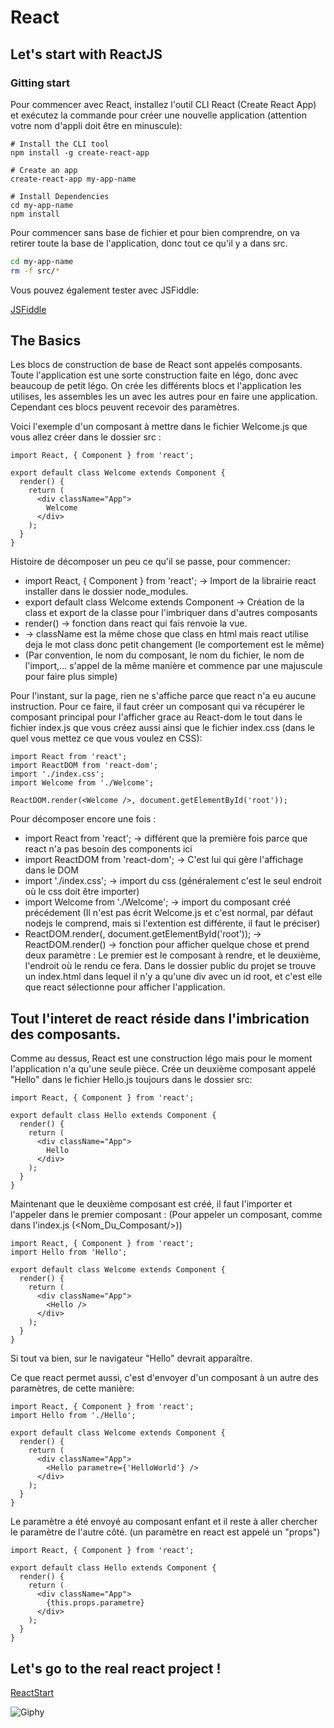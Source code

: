 # React

## Let's start with ReactJS

### Gitting start

Pour commencer avec React, installez l'outil CLI React (Create React App) et exécutez la commande pour créer une nouvelle application (attention votre nom d'appli doit être en minuscule):

````
# Install the CLI tool
npm install -g create-react-app

# Create an app
create-react-app my-app-name

# Install Dependencies
cd my-app-name
npm install
````

Pour commencer sans base de fichier et pour bien comprendre, on va retirer toute la base de l'application, donc tout ce qu'il y a dans src.

````BASH
cd my-app-name
rm -f src/*
````

Vous pouvez également tester avec JSFiddle:

[JSFiddle](https://jsfiddle.net/reactjs/69z2wepo/)

## The Basics

Les blocs de construction de base de React sont appelés composants. Toute l'application est une sorte construction faite en légo, donc avec beaucoup de petit légo. On crée les différents blocs et l'application les utilises, les assembles les un avec les autres pour en faire une application. Cependant ces blocs peuvent recevoir des paramètres.

Voici l'exemple d'un composant à mettre dans le fichier Welcome.js que vous allez créer dans le dossier src : 

```JS
import React, { Component } from 'react';

export default class Welcome extends Component {
  render() {
    return (
      <div className="App">
        Welcome
      </div>
    );
  }
}
```

Histoire de décomposer un peu ce qu'il se passe, pour commencer:
- import React, { Component } from 'react'; -> Import de la librairie react installer dans le dossier node_modules.
- export default class Welcome extends Component -> Création de la class et export de la classe pour l'imbriquer dans d'autres composants
- render() -> fonction dans react qui fais renvoie la vue.
- <div className="App"> -> className est la même chose que class en html mais react utilise deja le mot class donc petit changement (le comportement est le même)
- (Par convention, le nom du composant, le nom du fichier, le nom de l'import,... s'appel de la même manière et commence par une majuscule pour faire plus simple)

Pour l'instant, sur la page, rien ne s'affiche parce que react n'a eu aucune instruction. Pour ce faire, il faut créer un composant qui va récupérer le composant principal pour l'afficher grace au React-dom le tout dans le fichier index.js que vous créez aussi ainsi que le fichier index.css (dans le quel vous mettez ce que vous voulez en CSS): 

````JS
import React from 'react';
import ReactDOM from 'react-dom';
import './index.css';
import Welcome from './Welcome';

ReactDOM.render(<Welcome />, document.getElementById('root'));
````

Pour décomposer encore une fois : 
- import React from 'react'; -> différent que la première fois parce que react n'a pas besoin des components ici
- import ReactDOM from 'react-dom'; -> C'est lui qui gère l'affichage dans le DOM
- import './index.css'; -> import du css (généralement c'est le seul endroit où le css doit être importer)
- import Welcome from './Welcome'; -> import du composant créé précédement (Il n'est pas écrit Welcome.js et c'est normal, par défaut nodejs le comprend, mais si l'extention est différente, il faut le préciser)
- ReactDOM.render(<Welcome />, document.getElementById('root')); -> ReactDOM.render() -> fonction pour afficher quelque chose et prend deux paramètre : Le premier est le composant à rendre, et le deuxième, l'endroit où le rendu ce fera. 
Dans le dossier public du projet se trouve un index.html dans lequel il n'y a qu'une div avec un id root, et c'est elle que react sélectionne pour afficher l'application.

## Tout l'interet de react réside dans l'imbrication des composants.

Comme au dessus, React est une construction légo mais pour le moment l'application n'a qu'une seule pièce.
Crée un deuxième composant appelé "Hello" dans le fichier Hello.js toujours dans le dossier src:

```JS
import React, { Component } from 'react';

export default class Hello extends Component {
  render() {
    return (
      <div className="App">
        Hello
      </div>
    );
  }
}
```
Maintenant que le deuxième composant est créé, il faut l'importer et l'appeler dans le premier composant  :
(Pour appeler un composant, comme dans l'index.js (<Nom_Du_Composant/>))

```Js
import React, { Component } from 'react';
import Hello from 'Hello';

export default class Welcome extends Component {
  render() {
    return (
      <div className="App">
        <Hello />
      </div>
    );
  }
}
```
Si tout va bien, sur le navigateur "Hello" devrait apparaître.

Ce que react permet aussi, c'est d'envoyer d'un composant à un autre des paramètres, de cette manière: 

```JS
import React, { Component } from 'react';
import Hello from './Hello';

export default class Welcome extends Component {
  render() {
    return (
      <div className="App">
        <Hello parametre={'HelloWorld'} />
      </div>
    );
  }
}
```
Le paramètre a été envoyé au composant enfant et il reste à aller chercher le paramètre de l'autre côté.
(un paramètre en react est appelé un "props")

```JS
import React, { Component } from 'react';

export default class Hello extends Component {
  render() {
    return (
      <div className="App">
        {this.props.parametre}
      </div>
    );
  }
}
```
## Let's go to the real react project !

[ReactStart](../readme.md)

![Giphy](https://media1.tenor.com/images/00ecffdc7134e3fa132ebe3505d73ae4/tenor.gif?itemid=6117320)

